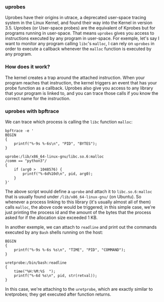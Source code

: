 ### uprobes

Uprobes have their origins in utrace, a deprecated user-space tracing system in the Linux Kernel, and found their way into the Kernel in version 3.5. Uprobes (or User-space probes) are the equivalent of Kprobes but for programs running in user-space. That means `uprobes` gives you access to instructions executed by any program in user-space. For exemple, let's say I want to monitor any program calling `libc`'s `malloc`, I can rely on `uprobes` in order to execute a callback whenever the `malloc` function is executed by any program.

### How does it work?

The kernel creates a trap around the attached instruction. When your program reaches that instruction, the kernel triggers an event that has your probe function as a callback. Uprobes also give you access to any library that your program is linked to, and you can trace those calls if you know the correct name for the instruction.

### uprobes with bpftrace

We can trace which process is calling the `libc` function `malloc`:

```
bpftrace -e '
BEGIN
{
    printf("%-9s %-6s\n", "PID", "BYTES");
}

uprobe:/lib/x86_64-linux-gnu/libc.so.6:malloc
/comm == "python3"/
{
    if (arg0 >  1048576) {
        printf("%-6d%10d\n", pid, arg0);
    }
}'
```

The above script would define a `uprobe` and attach it to `libc.so.6:malloc` that is usually found under `/lib/x86_64-linux-gnu/` (on Ubuntu). So whenever a process linking to this library (it's usually almost all of them) calls `malloc`, the above code would be triggered; in this simple case, we're just printing the process id and the amount of the bytes that the process asked for if the allocation size exceeded 1 KB.

In another exemple, we can attach to `readline` and print out the commands executed by any `Bash` shells running on the host:

```
BEGIN
{
    printf("%-9s %-6s %s\n", "TIME", "PID", "COMMAND");
}

uretprobe:/bin/bash:readline
{
    time("%H:%M:%S  ");
    printf("%-6d %s\n", pid, str(retval));
}
```

In this case, we're attaching to the `uretprobe`, which are exactly similar to kretprobes; they get executed after function returns.
